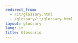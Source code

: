 ```yaml
---
redirect_from:
  - /it/glossary.html
  - /glossary/it/glossary.html
layout: glossary
lang: it
title: Glossario
---
```

